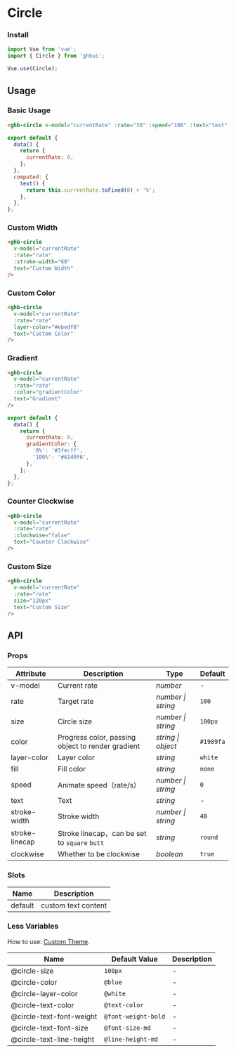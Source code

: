 # Circle

### Install

```js
import Vue from 'vue';
import { Circle } from 'ghbui';

Vue.use(Circle);
```

## Usage

### Basic Usage

```html
<ghb-circle v-model="currentRate" :rate="30" :speed="100" :text="text" />
```

```js
export default {
  data() {
    return {
      currentRate: 0,
    };
  },
  computed: {
    text() {
      return this.currentRate.toFixed(0) + '%';
    },
  },
};
```

### Custom Width

```html
<ghb-circle
  v-model="currentRate"
  :rate="rate"
  :stroke-width="60"
  text="Custom Width"
/>
```

### Custom Color

```html
<ghb-circle
  v-model="currentRate"
  :rate="rate"
  layer-color="#ebedf0"
  text="Custom Color"
/>
```

### Gradient

```html
<ghb-circle
  v-model="currentRate"
  :rate="rate"
  :color="gradientColor"
  text="Gradient"
/>
```

```js
export default {
  data() {
    return {
      currentRate: 0,
      gradientColor: {
        '0%': '#3fecff',
        '100%': '#6149f6',
      },
    };
  },
};
```

### Counter Clockwise

```html
<ghb-circle
  v-model="currentRate"
  :rate="rate"
  :clockwise="false"
  text="Counter Clockwise"
/>
```

### Custom Size

```html
<ghb-circle
  v-model="currentRate"
  :rate="rate"
  size="120px"
  text="Custom Size"
/>
```

## API

### Props

| Attribute | Description | Type | Default |
| --- | --- | --- | --- |
| v-model | Current rate | _number_ | - |
| rate | Target rate | _number \| string_ | `100` |
| size | Circle size | _number \| string_ | `100px` |
| color | Progress color, passing object to render gradient | _string \| object_ | `#1989fa` |
| layer-color | Layer color | _string_ | `white` |
| fill | Fill color | _string_ | `none` |
| speed | Animate speed（rate/s） | _number \| string_ | `0` |
| text | Text | _string_ | - |
| stroke-width | Stroke width | _number \| string_ | `40` |
| stroke-linecap | Stroke linecap，can be set to `square` `butt` | _string_ | `round` |
| clockwise | Whether to be clockwise | _boolean_ | `true` |

### Slots

| Name    | Description         |
| ------- | ------------------- |
| default | custom text content |

### Less Variables

How to use: [Custom Theme](#/en-US/theme).

| Name                     | Default Value       | Description |
| ------------------------ | ------------------- | ----------- |
| @circle-size             | `100px`             | -           |
| @circle-color            | `@blue`             | -           |
| @circle-layer-color      | `@white`            | -           |
| @circle-text-color       | `@text-color`       | -           |
| @circle-text-font-weight | `@font-weight-bold` | -           |
| @circle-text-font-size   | `@font-size-md`     | -           |
| @circle-text-line-height | `@line-height-md`   | -           |
